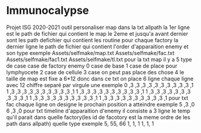# Immunocalypse
Projet ISG 2020-2021
outil personaliser map
dans la txt allpath
la 1er ligne  est le path de fichier qui contient le map
le 2eme et jusqu'a avant dernier sont les path defichier qui contient les routine pour chaque factory
la dernier ligne  le path de fichier qui contient l'order d'apparaition enemy et son type
exemple
Assets/selfmake/map.txt
Assets/selfmake/fac.txt
Assets/selfmake/fac1.txt
Assets/selfmake/tl.txt
pour la txt map
il y a 5 type de case
case de  factory enemy 0
case de base 1
case de place pour lymphyocete 2
case de cellule 3
case on peut pas place des chose 4
le taille de map est fixe a 6*12
donc dans ce txt on place 6 ligne  chaque ligne avec 12 chiffre separé par virgule
une exemple
0 ,3 ,3 ,3 ,3 ,3 ,3 ,3 ,3 ,3 ,3 ,1 
1 ,3 ,3 ,3 ,3 ,3 ,3 ,3 ,3 ,3 ,3 ,1
1 ,3 ,3 ,3 ,3 ,3 ,3 ,3 ,3 ,3 ,3 ,1
1 ,3 ,3 ,3 ,3 ,3 ,3 ,3 ,3 ,3 ,3 ,1
1 ,3 ,3 ,3 ,3 ,3 ,3 ,3 ,3 ,3 ,3 ,1
1 ,3 ,3 ,3 ,3 ,3 ,3 ,3 ,3 ,3 ,3 ,1
pour txt fac  chaque ligne on designe le prochain position a atteindre
exemple
5 ,3 ,0
6 ,3 ,0
pour txt  timeline d'apparaition d'enemy il consiste a 3 ligne
le temp qu'il parait
dans quelle factory(les id de facotory est la meme ordre de les path dans allpath)
quelle type
exemple
5, 55, 66
1, 1, 1
1, 1, 1

